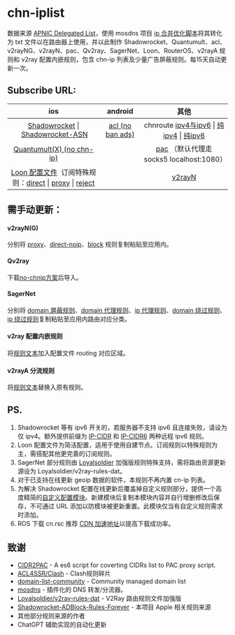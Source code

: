 # chn-iplist

数据来源 [ APNIC Delegated List](http://ftp.apnic.net/apnic/stats/apnic/delegated-apnic-latest)，使用 mosdns 项目 [ip 合并优化脚本](https://github.com/IrineSistiana/mosdns/blob/main/scripts/update_chn_ip_domain.py)将其转化为 txt 文件以在路由器上使用，并以此制作 Shadowrocket、Quantumult、acl、v2rayNG、v2rayN、pac、Qv2ray、SagerNet、Loon、RouterOS、v2rayA 规则和 v2ray 配置内嵌规则，包含 chn-ip 列表及少量广告屏蔽规则。每15天自动更新一次。

## Subscribe URL:

| ios                                                                                                                                                                                                                                                                                                                                                                                                                                   | android                                                                                     | 其他                                                                                                                                                                                                                                                                                             |
|:-------------------------------------------------------------------------------------------------------------------------------------------------------------------------------------------------------------------------------------------------------------------------------------------------------------------------------------------------------------------------------------------------------------------------------------:|:-------------------------------------------------------------------------------------------:|:----------------------------------------------------------------------------------------------------------------------------------------------------------------------------------------------------------------------------------------------------------------------------------------------:|
| [Shadowrocket](https://raw.githubusercontent.com/PaPerseller/chn-iplist/master/Shadowrocket.conf) \| [Shadowrocket-ASN](https://raw.githubusercontent.com/PaPerseller/chn-iplist/master/Shadowrocket-ASN.conf)                                                                                                                                                                                                                        | [acl (no ban ads)](https://raw.githubusercontent.com/PaPerseller/chn-iplist/master/chn.acl) | chnroute [ipv4与ipv6](https://raw.githubusercontent.com/PaPerseller/chn-iplist/master/chnroute.txt) \| [纯ipv4](https://raw.githubusercontent.com/PaPerseller/chn-iplist/master/chnroute-ipv4.txt) \| [纯ipv6](https://raw.githubusercontent.com/PaPerseller/chn-iplist/master/chnroute-ipv6.txt) |
| [Quantumult(X) (no chn-ip)](https://raw.githubusercontent.com/PaPerseller/chn-iplist/master/Quantumult(X)_noIP.conf)                                                                                                                                                                                                                                                                                                                  |                                                                                             | [pac](https://raw.githubusercontent.com/PaPerseller/chn-iplist/master/chnroute.pac) （默认代理走 socks5 localhost:1080）                                                                                                                                                                              |
| [Loon 配置文件](https://raw.githubusercontent.com/PaPerseller/chn-iplist/master/Loon/Loon.conf)  订阅特殊规则：[direct](https://raw.githubusercontent.com/PaPerseller/chn-iplist/master/Loon/ruleset/direct-special.txt) \| [proxy](https://raw.githubusercontent.com/PaPerseller/chn-iplist/master/Loon/ruleset/proxy-special.txt) \| [reject](https://raw.githubusercontent.com/PaPerseller/chn-iplist/master/Loon/ruleset/reject-special.txt) |                                                                                             | [v2rayN ](https://raw.githubusercontent.com/PaPerseller/chn-iplist/master/v2rayN(G)/v2rayN_subrules_whitelist)                                                                                                                                                                                 |

## 需手动更新：

#### v2rayN(G)

分别将 [proxy](https://raw.githubusercontent.com/PaPerseller/chn-iplist/master/v2rayN(G)/proxy.txt)、[direct-noip](https://raw.githubusercontent.com/PaPerseller/chn-iplist/master/v2rayN(G)/direct-noip.txt)、[block](https://raw.githubusercontent.com/PaPerseller/chn-iplist/master/v2rayN(G)/block.txt) 规则复制粘贴至应用内。

#### Qv2ray

下载[no-chnip方案](https://raw.githubusercontent.com/PaPerseller/chn-iplist/master/Qv2ray-noip.json)后导入。

#### SagerNet

分别将 [domain 屏蔽规则](https://raw.githubusercontent.com/PaPerseller/chn-iplist/master/AnXray%26SagerNet/block-domain.txt)、[domain 代理规则](https://raw.githubusercontent.com/PaPerseller/chn-iplist/master/AnXray%26SagerNet/proxy-domain.txt)、[ip 代理规则](https://raw.githubusercontent.com/PaPerseller/chn-iplist/master/AnXray%26SagerNet/proxy-ip.txt)、[domain 绕过规则](https://raw.githubusercontent.com/PaPerseller/chn-iplist/master/AnXray%26SagerNet/direct-domain.txt)、[ip 绕过规则](https://raw.githubusercontent.com/PaPerseller/chn-iplist/master/AnXray%26SagerNet/direct-ip.txt)复制粘贴至应用内路由对应分类。

#### v2ray 配置内嵌规则

将[规则文本](https://raw.githubusercontent.com/PaPerseller/chn-iplist/master/v2ray-config_rule.json)加入配置文件 routing 对应区域。

#### v2rayA 分流规则

将[规则文本](https://raw.githubusercontent.com/PaPerseller/chn-iplist/master/v2rayA.txt)替换入原有规则。

## PS.

1. Shadowrocket 等有 ipv6 开关的，若服务器不支持 ipv6 且连接失败，请设为仅 ipv4。额外提供前缀为 [IP-CIDR](https://raw.githubusercontent.com/PaPerseller/chn-iplist/master/ipv6.list) 和 [IP-CIDR6](https://raw.githubusercontent.com/PaPerseller/chn-iplist/master/Loon/ruleset/ipv6.list) 两种远程 ipv6 规则。
2. Loon 配置文件为简洁配置，适用于使用自建节点。订阅规则以特殊规则为主，需搭配其他更完善的订阅规则。
3. SagerNet 部分规则由 [Loyalsoldier](https://github.com/Loyalsoldier/v2ray-rules-dat/releases) 加强版规则特殊支持，需将路由资源更新源设为 Loyalsoldier/v2ray-rules-dat。
4. 对于已支持在线更新 geoip 数据的软件，本规则不再内置 cn-ip 列表。
5. 为解决 Shadowrocket 配置在线更新后覆盖掉自定义规则部分，提供一个高度精简的[自定义配置模块](https://raw.githubusercontent.com/PaPerseller/chn-iplist/master/DIY.module)。新建模块后复制本模块内容并自行增删修改后保存，不可通过 URL 添加以防模块被更新重置。此模块仅当有自定义规则需求时添加。
6. ROS 下载 cn.rsc 推荐 [CDN 加速地址](https://cdn.jsdelivr.net/gh/PaPerseller/chn-iplist/cn.rsc)以提高下载成功率。

## 致谢

- [CIDR2PAC](https://github.com/wspl/CIDR2PAC) - A es6 script for coverting CIDRs list to PAC proxy script.
- [ACL4SSR/Clash](https://github.com/ACL4SSR/ACL4SSR/tree/master/Clash) - Clash规则碎片
- [domain-list-community](https://github.com/v2fly/domain-list-community) - Community managed domain list
- [mosdns](https://github.com/IrineSistiana/mosdns) - 插件化的 DNS 转发/分流器。
- [Loyalsoldier/v2ray-rules-dat](https://github.com/Loyalsoldier/v2ray-rules-dat) - V2Ray 路由规则文件加强版
- [Shadowrocket-ADBlock-Rules-Forever](https://github.com/Johnshall/Shadowrocket-ADBlock-Rules-Forever) - 本项目 Apple 相关规则来源
- 其他部分规则来源的作者
- ChatGPT  辅助实现的自动化更新
